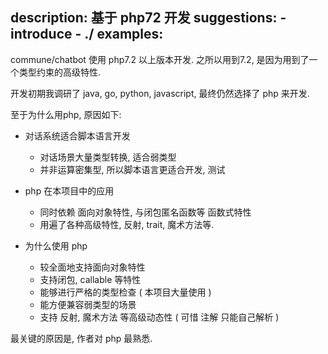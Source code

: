 description: 基于 php72 开发
suggestions:
    - introduce
    - ./
examples:
---

commune/chatbot 使用 php7.2 以上版本开发. 之所以用到7.2, 是因为用到了一个类型约束的高级特性.

开发初期我调研了 java, go, python, javascript, 最终仍然选择了 php 来开发.

至于为什么用php, 原因如下:

- 对话系统适合脚本语言开发
    - 对话场景大量类型转换, 适合弱类型
    - 并非运算密集型, 所以脚本语言更适合开发, 测试

- php 在本项目中的应用
    - 同时依赖 面向对象特性, 与闭包匿名函数等 函数式特性
    - 用遍了各种高级特性, 反射, trait, 魔术方法等.

- 为什么使用 php
    - 较全面地支持面向对象特性
    - 支持闭包, callable 等特性
    - 能够进行严格的类型检查 ( 本项目大量使用 )
    - 能方便兼容弱类型的场景
    - 支持 反射, 魔术方法 等高级动态性 ( 可惜 注解 只能自己解析 )

最关键的原因是, 作者对 php 最熟悉.
